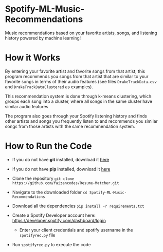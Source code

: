 # Spotify-ML-Music-Recommendations
Music recommendations based on your favorite artists, songs, and listening history powered by machine learning!

# How it Works 
By entering your favorite artist and favorite songs from that artist, this program recommends you songs from that artist that are similar to your favorite songs in terms of their audio features (see files `DrakeTrackData.csv` and `DrakeTrackDataClustered` as examples). 

This recommendation system is done through k-means clustering, which groups each song into a cluster, where all songs in the same cluster have similar audio features. 

The program also goes through your Spotify listening history and finds other artists and songs you frequently listen to and recommends you similar songs from those artists with the same recommendation system. 

# How to Run the Code

  - If you do not have **git** installed, download it [here](https://git-scm.com/downloads)
  - If you do not have **pip** installed, download it [here](https://pip.pypa.io/en/stable/installing/)
  
  - Clone the repository `git clone https://github.com/faizancodes/Resume-Matcher.git`
  
  - Navigate to the downloaded folder `cd Spotify-ML-Music-Recommendations`
  
  - Download all the dependencies `pip install -r requirements.txt` 
  
  - Create a Spotify Developer account here: https://developer.spotify.com/dashboard/login
      - Enter your client credentials and spotify username in the `spotifyrec.py` file
      
  - Run `spotifyrec.py` to execute the code
